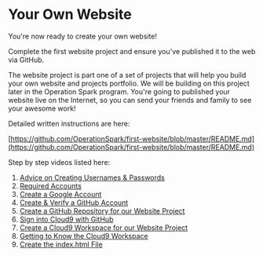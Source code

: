 # Your Own Website

You're now ready to create your own website!

Complete the first website project and ensure you've published it to the web via GitHub.

The website project is part one of a set of projects that will help you build your own website and projects portfolio. We will be building on this project later in the Operation Spark program. You're going to published your website live on the Internet, so you can send your friends and family to see your awesome work!

Detailed written instructions are here:

[https://github.com/OperationSpark/first-website/blob/master/README.md](https://github.com/OperationSpark/first-website/blob/master/README.md)

Step by step videos listed here:

1. [Advice on Creating Usernames & Passwords](https://www.youtube.com/watch?v=fZKPd5eQN58)
2. [Required Accounts](https://www.youtube.com/watch?v=p2GqKPnBynQ)
3. [Create a Google Account](https://www.youtube.com/watch?v=nUAg3MEfFN8)
4. [Create & Verify a GitHub Account](https://www.youtube.com/watch?v=ZRDAAjTYoOY)
5. [Create a GitHub Repository for our Website Project](https://www.youtube.com/watch?v=RqrQYY_qS6M)
6. [Sign into Cloud9 with GitHub](https://youtu.be/T8Dt5WOeXgk)
7. [Create a Cloud9 Workspace for our Website Project](https://youtu.be/NMSCPhLVUGc)
8. [Getting to Know the Cloud9 Workspace](https://youtu.be/__wWBTqpFsA)
9. [Create the index.html File](https://youtu.be/1IGcgxbbCT0)



